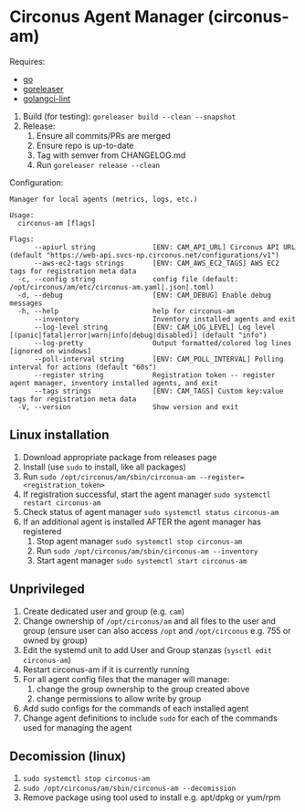 # Circonus Agent Manager (circonus-am)

Requires:

* [go](https://go.dev/dl/)
* [goreleaser](https://goreleaser.com/install/)
* [golangci-lint](https://golangci-lint.run/usage/install/#local-installation)

1. Build (for testing): `goreleaser build --clean --snapshot`
1. Release:
   1. Ensure all commits/PRs are merged
   1. Ensure repo is up-to-date
   1. Tag with semver from CHANGELOG.md
   1. Run `goreleaser release --clean`

Configuration:

```text
Manager for local agents (metrics, logs, etc.)

Usage:
  circonus-am [flags]

Flags:
      --apiurl string              [ENV: CAM_API_URL] Circonus API URL (default "https://web-api.svcs-np.circonus.net/configurations/v1")
      --aws-ec2-tags strings       [ENV: CAM_AWS_EC2_TAGS] AWS EC2 tags for registration meta data
  -c, --config string              config file (default: /opt/circonus/am/etc/circonus-am.yaml|.json|.toml)
  -d, --debug                      [ENV: CAM_DEBUG] Enable debug messages
  -h, --help                       help for circonus-am
      --inventory                  Inventory installed agents and exit
      --log-level string           [ENV: CAM_LOG_LEVEL] Log level [(panic|fatal|error|warn|info|debug|disabled)] (default "info")
      --log-pretty                 Output formatted/colored log lines [ignored on windows]
      --poll-interval string       [ENV: CAM_POLL_INTERVAL] Polling interval for actions (default "60s")
      --register string            Registration token -- register agent manager, inventory installed agents, and exit
      --tags strings               [ENV: CAM_TAGS] Custom key:value tags for registration meta data
  -V, --version                    Show version and exit

  ```

## Linux installation

1. Download appropriate package from releases page
1. Install (use `sudo` to install, like all packages)
1. Run `sudo /opt/circonus/am/sbin/circonua-am --register=<registration_token>`
1. If registration successful, start the agent manager `sudo systemctl restart circonus-am`
1. Check status of agent manager `sudo systemctl status circonus-am`
1. If an additional agent is installed AFTER the agent manager has registered
   1. Stop agent manager `sudo systemctl stop circonus-am`
   1. Run `sudo /opt/circonus/am/sbin/circonus-am --inventory`
   1. Start agent manager `sudo systemctl start circonus-am`

## Unprivileged

1. Create dedicated user and group (e.g. `cam`)
1. Change ownership of `/opt/circonus/am` and all files to the user and group (ensure user can also access `/opt` and `/opt/circonus` e.g. 755 or owned by group)
1. Edit the systemd unit to add User and Group stanzas (`sysctl edit circonus-am`)
1. Restart circonus-am if it is currently running
1. For all agent config files that the manager will manage:
   1. change the group ownership to the group created above
   1. change permissions to allow write by group
1. Add sudo configs for the commands of each installed agent
1. Change agent definitions to include `sudo` for each of the commands used for managing the agent

## Decomission (linux)

1. `sudo systemctl stop circonus-am`
1. `sudo /opt/circonus/am/sbin/circonus-am --decomission`
1. Remove package using tool used to install e.g. apt/dpkg or yum/rpm
